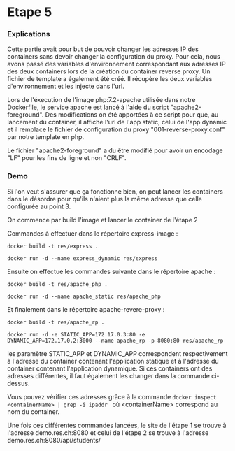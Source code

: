 # Etape 5

### Explications

Cette partie avait pour but de pouvoir changer les adresses IP des containers sans devoir changer la configuration du proxy. Pour cela, nous avons passé des variables d'environnement correspondant aux adresses IP des deux containers lors de la création du container reverse proxy. Un fichier de template a également été créé. Il récupère les deux variables d'environnement et les injecte dans l'url. 

Lors de l'éxecution de l'image php:7.2-apache utilisée  dans notre Dockerfile, le service apache est lancé à l'aide du script "apache2-foreground". Des modifications on été apportées à ce script pour que, au lancement du container, il affiche l'url de l'app static, celui de l'app dynamic et il remplace le fichier de configuration du proxy "001-reverse-proxy.conf" par notre template en php.

Le fichier "apache2-foreground" a du être modifié pour avoir un encodage "LF" pour les fins de ligne et non "CRLF".

### Demo

Si l'on veut s'assurer que ça fonctionne bien, on peut lancer les containers dans le désordre pour qu'ils n'aient plus la même adresse que celle configurée au point 3. 

On commence par build l'image et lancer le container de l'étape 2

Commandes à effectuer dans le répertoire express-image :

`docker build -t res/express .`

`docker run -d --name express_dynamic res/express`

Ensuite on effectue les commandes suivante dans le répertoire apache :

`docker build -t res/apache_php .` 

`docker run -d --name apache_static res/apache_php`

Et finalement dans le répertoire apache-revere-proxy : 

`docker build -t res/apache_rp .`

`docker run -d -e STATIC_APP=172.17.0.3:80 -e DYNAMIC_APP=172.17.0.2:3000 --name apache_rp -p 8080:80 res/apache_rp` 

les paramètre STATIC_APP et DYNAMIC_APP correspondent respectivement à l'adresse du container contenant l'application statique et à l'adresse du container contenant l'application dynamique. Si ces containers ont des adresses différentes, il faut également les changer dans la commande ci-dessus.

Vous pouvez vérifier ces adresses grâce à la commande `docker inspect <containerName> | grep -i ipaddr ` où \<containerName\> correspond au nom du container. 

Une fois ces différentes commandes lancées, le site de l'étape 1 se trouve à l'adresse demo.res.ch:8080 et celui de l'étape 2 se trouve à l'adresse demo.res.ch:8080/api/students/ 